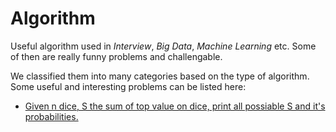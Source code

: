 # Algorithm

Useful algorithm used in *Interview*, *Big Data*, *Machine Learning* etc. Some of then are really funny problems and challengable.

We classified them into many categories based on the type of algorithm.
Some useful and interesting problems can be listed here:

- [Given n dice, S the sum of top value on dice, print all possiable S and it's probabilities.]()